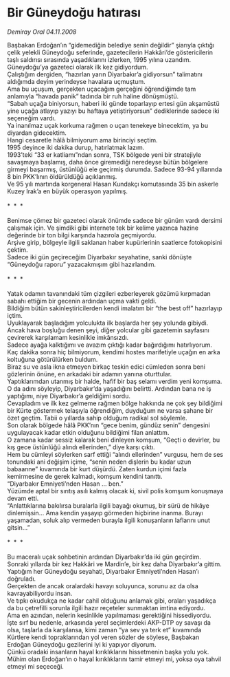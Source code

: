 # Bir Güneydoğu hatırası

*Demiray Oral 04.11.2008*

<div class="taraf_structure_2col_1zq">
<div class="margen_n">



 <p>Başbakan Erdoğan’ın “gidemediğin belediye senin değildir” şiarıyla çıktığı çelik yelekli Güneydoğu seferinde, gazetecilerin Hakkâri’de göstericilerin taşlı saldırısı sırasında yaşadıklarını izlerken, 1995 yılına uzandım. <br/>Güneydoğu’ya gazeteci olarak ilk kez gidiyordum. <br/>Çalıştığım dergiden, “hazırlan yarın Diyarbakır’a gidiyorsun” talimatını aldığımda deyim yerindeyse havalara uçmuştum. <br/>Ama bu uçuşum, gerçekten uçacağım gerçeğini öğrendiğimde tam anlamıyla “havada panik” tadında bir ruh haline dönüşmüştü. <br/>“Sabah uçağa biniyorsun, haberi iki günde toparlayıp ertesi gün akşamüstü yine uçağa atlayıp yazıyı bu haftaya yetiştiriyorsun” dediklerinde sadece iki seçeneğim vardı. <br/>Ya inanılmaz uçak korkuma rağmen o uçan tenekeye binecektim, ya bu diyardan gidecektim. <br/>Hangi cesaretle hâlâ bilmiyorum ama birinciyi seçtim. <br/>1995 deyince iki dakika durup, hatırlatmak lazım. <br/>1993’teki “33 er katliamı”ndan sonra, TSK bölgede yeni bir stratejiyle savaşmaya başlamış, daha önce giremediği neredeyse bütün bölgelere girmeyi başarmış, üstünlüğü ele geçirmiş durumda. Sadece 93-94 yıllarında 8 bin PKK’lının öldürüldüğü açıklanmış. <br/>Ve 95 yılı martında korgeneral Hasan Kundakçı komutasında 35 bin askerle Kuzey Irak’a en büyük operasyon yapılmış. <br/><br/>*  *  * <br/><br/>Benimse çömez bir gazeteci olarak önümde sadece bir günüm vardı dersimi çalışmak için. Ve şimdiki gibi internete tek bir kelime yazınca hazine değerinde bir ton bilgi karşında hazırola geçmiyordu. <br/>Arşive girip, bölgeyle ilgili saklanan haber kupürlerinin saatlerce fotokopisini çektim. <br/>Sadece iki gün geçireceğim Diyarbakır seyahatine, sanki dönüşte “Güneydoğu raporu” yazacakmışım gibi hazırlandım. <br/><br/>*  *  * <br/><br/>Yatak odamın tavanındaki tüm çizgileri ezberleyerek gözümü kırpmadan sabahı ettiğim bir gecenin ardından uçma vakti geldi. <br/>Bildiğim bütün sakinleştiricilerden kendi imalatım bir “the best off” hazırlayıp içtim. <br/>Uyuklayarak başladığım yolculukta ilk başlarda her şey yolunda gibiydi. <br/>Ancak hava boşluğu denen şeyi, diğer yolcular gibi gazetemin sayfasını çevirerek karşılamam kesinlikle imkânsızdı. <br/>Sadece ayağa kalktığımı ve avazım çıktığı kadar bağırdığımı hatırlıyorum. <br/>Kaç dakika sonra hiç bilmiyorum, kendimi hostes marifetiyle uçağın en arka koltuğuna götürülürken buldum. <br/>Biraz su ve asla ikna etmeyen birkaç teskin edici cümleden sonra beni gözlerinin önüne, en arkadaki bir adamın yanına oturttular. <br/>Yaptıklarımdan utanmış bir halde, hafif bir baş selamı verdim yeni komşuma. <br/>O da adını söyleyip, Diyarbakır’da yaşadığını belirtti. Ardından bana ne iş yaptığımı, niye Diyarbakır’a geldiğimi sordu.<br/>Cevapladım ve ilk kez gelmeme rağmen bölge hakkında ne çok şey bildiğimi bir Kürte göstermek telaşıyla öğrendiğim, duyduğum ne varsa şahane bir özet geçtim. Tabii o yıllarda sahip olduğum radikal sol söylemle. <br/>Son olarak bölgede hâlâ PKK’nın “gece benim, gündüz senin” dengesini uygulayacak kadar etkin olduğunu bildiğimi filan anlattım. <br/>O zamana kadar sessiz kalarak beni dinleyen komşum, “Geçti o devirler, bu kış gece üstünlüğü alındı ellerinden,” diye karşı çıktı. <br/>Hem bu cümleyi söylerken sarf ettiği “alındı ellerinden” vurgusu, hem de ses tonundaki ani değişim içime, “senin neden dişlerin bu kadar uzun babaanne” kıvamında bir kurt düşürdü. Zaten kurdun içimi fazla kemirmesine de gerek kalmadı, komşum kendini tanıttı. <br/>“Diyarbakır Emniyeti’nden Hasan ... ben.” <br/>Yüzümde aptal bir sırıtış asılı kalmış olacak ki, sivil polis komşum konuşmaya devam etti. <br/>“Anlattıklarına bakılırsa buralarla ilgili bayağı okumuş, bir sürü de hikâye dinlemişsin... Ama kendin yaşayıp görmeden hiçbirine inanma. Burayı yaşamadan, soluk alıp vermeden burayla ilgili konuşanların laflarını unut gitsin...” <br/><br/>*  *  * <br/><br/>Bu maceralı uçak sohbetinin ardından Diyarbakır’da iki gün geçirdim. <br/>Sonraki yıllarda bir kez Hakkâri ve Mardin’e, bir kez daha Diyarbakır’a gittim. <br/>Yaptığım her Güneydoğu seyahati, Diyarbakır Emniyeti’nden Hasan’ı doğruladı. <br/>Gerçekten de ancak oralardaki havayı soluyunca, sorunu az da olsa kavrayabiliyordu insan. <br/>Ve tıpkı okudukça ne kadar cahil olduğunu anlamak gibi, oraları yaşadıkça da bu çetrefilli sorunla ilgili hazır reçeteler sunmaktan imtina ediyordu. <br/>Ama en azından, nelerin kesinlikle yapılmaması gerektiğini hissediyordu. <br/>İşte sırf bu nedenle, arkasında yerel seçimlerdeki AKP-DTP oy savaşı da olsa, taşlarla da karşılansa, kimi zaman “ya sev ya terk et” kıvamında Kürtlere kendi topraklarından yol veren sözler de söylese, Başbakan Erdoğan Güneydoğu gezilerini iyi ki yapıyor diyorum. <br/>Çünkü oradaki insanların hayal kırıklıklarını hissetmenin başka yolu yok. <br/>Mühim olan Erdoğan’ın o hayal kırıklıklarını tamir etmeyi mi, yoksa oya tahvil etmeyi mi seçeceği.</p>
<br/>
<br/>
<br/>



<br/>


<div id="taraf_not">
</div>

</div>


</div>
